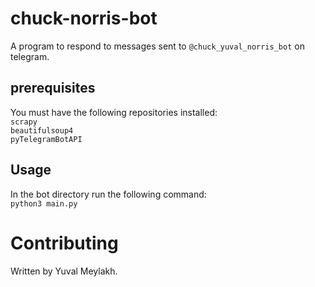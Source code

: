 # chuck-norris-bot
A program to respond to messages sent to `@chuck_yuval_norris_bot` on telegram.
## prerequisites
You must have the following repositories installed: <br />
`scrapy` <br />
`beautifulsoup4`  <br />
`pyTelegramBotAPI` <br />
## Usage
In the bot directory run the following command: <br />
`python3 main.py` <br />
# Contributing
Written by Yuval Meylakh.
